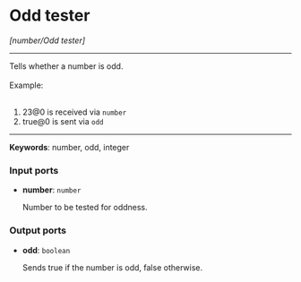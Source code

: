 # Odd tester

_[number/Odd tester]_

---

Tells whether a number is odd.<br>
<br>
Example:<br>
<br>
1. 23@0 is received via `number`<br>
2. true@0 is sent via `odd`<br>

---

__Keywords__: number, odd, integer

### Input ports

* __number__: ` number `


    Number to be tested for oddness.<br>

### Output ports

* __odd__: ` boolean `


    Sends true if the number is odd, false otherwise.<br>

